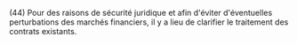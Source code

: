 (44) Pour des raisons de sécurité juridique et afin d'éviter d'éventuelles perturbations des marchés financiers, il y a lieu de clarifier le traitement des contrats existants.